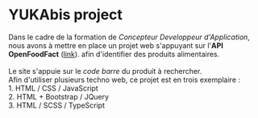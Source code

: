 # YUKAbis project

Dans le cadre de la formation de *Concepteur Developpeur d'Application*, nous avons à mettre en place un projet web s'appuyant sur l'**API OpenFoodFact** ([link](https://world.openfoodfacts.org)). afin d'identifier des produits alimentaires.<br /><br />
Le site s'appuie sur le _code barre_ du produit à rechercher. <br />
Afin d'utiliser plusieurs techno web, ce projet est en trois exemplaire : <br />
	1. HTML / CSS / JavaScript<br />
	2. HTML + Bootstrap / JQuery<br />
	3. HTML / SCSS / TypeScript<br />
